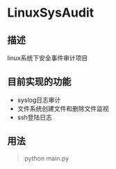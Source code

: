 # LinuxSysAudit
## 描述
linux系统下安全事件审计项目
## 目前实现的功能
* syslog日志审计
* 文件系统创建文件和删除文件监视
* ssh登陆日志

## 用法
> python main.py
